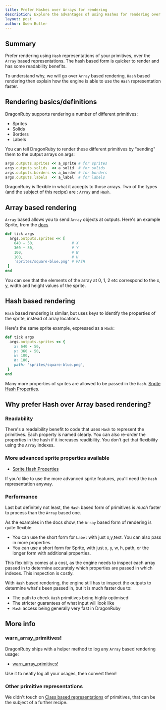 ```yaml
---
title: Prefer Hashes over Arrays for rendering
description: Explore the advantages of using Hashes for rendering over Arrays.
layout: post
author: Owen Butler
---
```


## Summary

Prefer rendering using `Hash` representations of your primitives, over the `Array` based representations. The hash based form is quicker to render and has some readability benefits.

To understand why, we will go over `Array` based rendering, `Hash` based rendering then explain how the engine is able to use the `Hash` representation faster.

## Rendering basics/definitions

DragonRuby supports rendering a number of different primitives:

- Sprites
- Solids
- Borders
- Labels

You can tell DragonRuby to render these different primitives by "sending" them to the output arrays on args:

``` ruby
args.outputs.sprites << a_sprite # for sprites
args.outputs.solids  << a_solid  # for solids
args.outputs.borders << a_border # for borders
args.outputs.labels  << a_label  # for labels
```

DragonRuby is flexible in what it accepts to those arrays. Two of the types (and the subject of this recipe) are : `Array` and `Hash`.

## Array based rendering

`Array` based allows you to send `Array` objects at outputs. Here's an example Sprite, from the [docs](https://docs.dragonruby.org/#/api/outputs?id=rendering-a-sprite-using-an-array)

``` ruby
def tick args
  args.outputs.sprites << [
    640 - 50,                 # X
    360 - 50,                 # Y
    100,                      # W
    100,                      # H
    'sprites/square-blue.png' # PATH
 ]
end
```

You can see that the elements of the array at 0, 1, 2 etc correspond to the x, y, width and height values of the sprite.

## Hash based rendering

`Hash` based rendering is similar, but uses  keys to identify the properties of the sprite, instead of array locations.

Here's the same sprite example, expressed as a `Hash`:

``` ruby
def tick args
  args.outputs.sprites << {
    x: 640 - 50,
    y: 360 - 50,
    w: 100,
    h: 100,
    path: 'sprites/square-blue.png',
 }
end
```

Many more properties of sprites are allowed to be passed in the `Hash`. [Sprite Hash Properties](https://docs.dragonruby.org/#/api/outputs?id=rendering-a-sprite-using-a-hash).

## Why prefer Hash over Array based rendering?

### Readability

There's a readaibility benefit to code that uses `Hash` to represent the primitives. Each property is named clearly. You can also re-order the properties in the hash if it increases readibility. You don't get that flexibility using the `Array` indexes.

### More advanced sprite properties available

- [Sprite Hash Properties](https://docs.dragonruby.org/#/api/outputs?id=rendering-a-sprite-using-a-hash)

If you'd like to use the more advanced sprite features, you'll need the `Hash` representation anyway.

### Performance

Last but definitely not least, the `Hash` based form of primitives is _much_ faster to process than the `Array` based one.

As the examples in the docs show, the `Array` based form of rendering is quite flexible:

- You can use the short form for `Label` with just x,y,text. You can also pass in more properties.
- You can use a short form for Sprite, with just x, y, w, h, path, or the longer form with additional properties.

This flexibility comes at a cost, as the engine needs to inspect each array passed in to determine accurately which properties are passed in which indexes. This inspection is costly.

With `Hash` based rendering, the engine still has to inspect the outputs to determine what's been passed in, but it is much faster due to:

- The path to check `Hash` primitives being highly optimised
- The stricter guarantees of what input will look like
- `Hash` access being generally very fast in DragonRuby

## More info

### warn_array_primitives!

DragonRuby ships with a helper method to log any `Array` based rendering usage:

- [warn_array_primitives!](https://docs.dragonruby.org/#/api/runtime?id=warn_array_primitives)

Use it to neatly log all your usages, then convert them!

### Other primitive representations

We didn't touch on [Class based representations](https://docs.dragonruby.org/#/api/outputs?id=rendering-a-solid-using-a-class) of primitives, that can be the subject of a further recipe.
